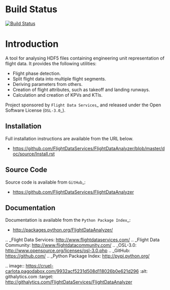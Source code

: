 Build Status
============
[![Build Status](http://jenkins.flightdataservices.com/buildStatus/icon?job=FlightDataAnalyser)](http://jenkins.flightdataservices.com/job/FlightDataAnalyser)

Introduction
============

A tool for analysing HDF5 files containing engineering unit representation of
flight data. It provides the following utilities:

* Flight phase detection.
* Split flight data into multiple flight segments.
* Deriving parameters from others.
* Creation of flight attributes, such as takeoff and landing runways.
* Calculation and creation of KPVs and KTIs.

Project sponsored by `Flight Data Services`_ and released under the Open
Software License (`OSL-3.0`_).

Installation
------------

Full installation instructions are available from the URL below.

* https://github.com/FlightDataServices/FlightDataAnalyzer/blob/master/doc/source/Install.rst

Source Code
-----------

Source code is available from `GitHub`_:

* https://github.com/FlightDataServices/FlightDataAnalyzer

Documentation
-------------

Documentation is available from the `Python Package Index`_:

* http://packages.python.org/FlightDataAnalyzer/

.. _Flight Data Services: http://www.flightdataservices.com/
.. _Flight Data Community: http://www.flightdatacommunity.com/
.. _OSL-3.0: http://www.opensource.org/licenses/osl-3.0.php
.. _GitHub: https://github.com/
.. _Python Package Index: http://pypi.python.org/

.. image:: https://cruel-carlota.pagodabox.com/9932acf5231d508d118026b0e621d296
    :alt: githalytics.com
    :target: http://githalytics.com/FlightDataServices/FlightDataAnalyzer
